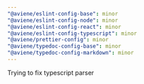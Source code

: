```yaml
---
"@aviene/eslint-config-base": minor
"@aviene/eslint-config-node": minor
"@aviene/eslint-config-react": minor
"@aviene/eslint-config-typescript": minor
"@aviene/prettier-config": minor
"@aviene/typedoc-config-base": minor
"@aviene/typedoc-config-markdown": minor
---
```


Trying to fix typescript parser
